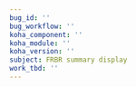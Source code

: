 ```yaml
---
bug_id: ''
bug_workflow: ''
koha_component: ''
koha_module: ''
koha_version: ''
subject: FRBR summary display
work_tbd: ''
---
```

